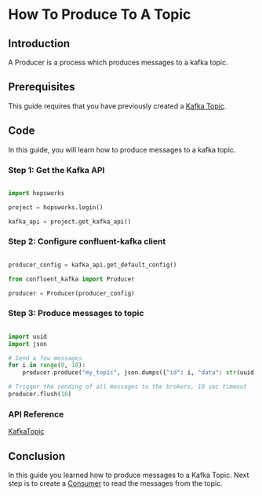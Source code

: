 # How To Produce To A Topic

## Introduction

A Producer is a process which produces messages to a kafka topic.

## Prerequisites

This guide requires that you have previously created a [Kafka Topic](create_topic.md).

## Code

In this guide, you will learn how to produce messages to a kafka topic.

### Step 1: Get the Kafka API

```python

import hopsworks

project = hopsworks.login()

kafka_api = project.get_kafka_api()

```

### Step 2: Configure confluent-kafka client

```python

producer_config = kafka_api.get_default_config()

from confluent_kafka import Producer

producer = Producer(producer_config)

```

### Step 3: Produce messages to topic

```python

import uuid
import json

# Send a few messages
for i in range(0, 10):
    producer.produce("my_topic", json.dumps({"id": i, "data": str(uuid.uuid1())}), "key")

# Trigger the sending of all messages to the brokers, 10 sec timeout
producer.flush(10)

```

### API Reference

[KafkaTopic](https://docs.hopsworks.ai/hopsworks-api/dev/generated/api/kafka_topic/)

## Conclusion

In this guide you learned how to produce messages to a Kafka Topic. Next step is to create a [Consumer](consume_messages.md) to read the messages from the topic.